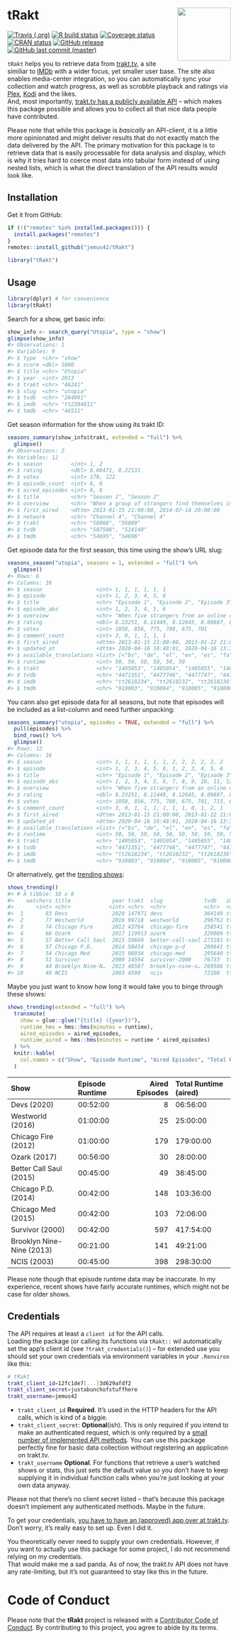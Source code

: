 
<!-- README.md is generated from README.Rmd. Please edit that file -->

# tRakt <img src="https://jemus42.github.io/tRakt/reference/figures/logo.png" align="right" height="120"/>

<!-- badges: start -->

[![Travis
(.org)](https://img.shields.io/travis/jemus42/tRakt.svg?logo=travis)](https://travis-ci.org/jemus42/tRakt)
[![R build
status](https://github.com/jemus42/tRakt/workflows/R-CMD-check/badge.svg)](https://github.com/jemus42/tRakt/actions)
[![Coverage
status](https://codecov.io/gh/jemus42/tRakt/branch/master/graph/badge.svg)](https://codecov.io/github/jemus42/tRakt?branch=master)
[![CRAN
status](https://www.r-pkg.org/badges/version/tRakt)](https://cran.r-project.org/package=tRakt)
[![GitHub
release](https://img.shields.io/github/release/jemus42/tRakt.svg?logo=GitHub)](https://github.com/jemus42/tRakt/releases)
[![GitHub last commit
(master)](https://img.shields.io/github/last-commit/jemus42/tRakt/master.svg?logo=GithUb)](https://github.com/jemus42/tRakt/commits/master)
<!-- badges: end -->

`tRakt` helps you to retrieve data from [trakt.tv](https://trakt.tv/), a
site similiar to [IMDb](https://imdb.com) with a wider focus, yet
smaller user base. The site also enables media-center integration, so
you can automatically sync your collection and watch progress, as well
as scrobble playback and ratings via [Plex](https://www.plex.tv/),
[Kodi](https://kodi.tv/) and the likes.  
And, most importantly, [trakt.tv has a publicly available
API](https://trakt.docs.apiary.io) – which makes this package possible
and allows you to collect all that nice data people have contributed.

Please note that while this package is *basically* an API-client, it is
a little more opinionated and might deliver results that do not exactly
match the data delivered by the API. The primary motivation for this
package is to retrieve data that is easily processable for data analysis
and display, which is why it tries hard to coerce most data into tabular
form instead of using nested lists, which is what the direct translation
of the API results would look like.

## Installation

Get it from GitHub:

``` r
if (!("remotes" %in% installed.packages())) {
  install.packages("remotes")
}
remotes::install_github("jemus42/tRakt")

library("tRakt")
```

## Usage

``` r
library(dplyr) # for convenience
library(tRakt)
```

Search for a show, get basic info:

``` r
show_info <- search_query("Utopia", type = "show")
glimpse(show_info)
#> Observations: 1
#> Variables: 9
#> $ type  <chr> "show"
#> $ score <dbl> 1000
#> $ title <chr> "Utopia"
#> $ year  <int> 2013
#> $ trakt <chr> "46241"
#> $ slug  <chr> "utopia"
#> $ tvdb  <chr> "264991"
#> $ imdb  <chr> "tt2384811"
#> $ tmdb  <chr> "46511"
```

Get season information for the show using its trakt ID:

``` r
seasons_summary(show_info$trakt, extended = "full") %>%
  glimpse()
#> Observations: 2
#> Variables: 12
#> $ season         <int> 1, 2
#> $ rating         <dbl> 8.66471, 8.22131
#> $ votes          <int> 170, 122
#> $ episode_count  <int> 6, 6
#> $ aired_episodes <int> 6, 6
#> $ title          <chr> "Season 1", "Season 2"
#> $ overview       <chr> "When a group of strangers find themselves in pos…
#> $ first_aired    <dttm> 2013-01-15 21:00:00, 2014-07-14 20:00:00
#> $ network        <chr> "Channel 4", "Channel 4"
#> $ trakt          <chr> "56008", "56009"
#> $ tvdb           <chr> "507598", "524149"
#> $ tmdb           <chr> "54695", "54696"
```

Get episode data for the first season, this time using the show’s URL
slug:

``` r
seasons_season("utopia", seasons = 1, extended = "full") %>%
  glimpse()
#> Rows: 6
#> Columns: 16
#> $ season                 <int> 1, 1, 1, 1, 1, 1
#> $ episode                <int> 1, 2, 3, 4, 5, 6
#> $ title                  <chr> "Episode 1", "Episode 2", "Episode 3", "Episod…
#> $ episode_abs            <int> 1, 2, 3, 4, 5, 6
#> $ overview               <chr> "When five strangers from an online comic book…
#> $ rating                 <dbl> 8.23251, 8.11449, 8.12645, 8.09887, 8.28444, 8…
#> $ votes                  <int> 1058, 856, 775, 708, 675, 701
#> $ comment_count          <int> 3, 0, 1, 1, 1, 1
#> $ first_aired            <dttm> 2013-01-15 21:00:00, 2013-01-22 21:00:00, 201…
#> $ updated_at             <dttm> 2020-04-16 16:48:01, 2020-04-16 13:35:07, 202…
#> $ available_translations <list> [<"bs", "de", "el", "en", "es", "fa", "fr", "…
#> $ runtime                <int> 50, 50, 50, 50, 50, 50
#> $ trakt                  <chr> "1405053", "1405054", "1405055", "1405056", "1…
#> $ tvdb                   <chr> "4471351", "4477746", "4477747", "4477748", "4…
#> $ imdb                   <chr> "tt2618234", "tt2618232", "tt2618236", "tt2618…
#> $ tmdb                   <chr> "910003", "910004", "910005", "910006", "91000…
```

You cann also get episode data for all seasons, but note that episodes
will be included as a list-column and need further unpacking:

``` r
seasons_summary("utopia", episodes = TRUE, extended = "full") %>%
  pull(episodes) %>%
  bind_rows() %>%
  glimpse()
#> Rows: 12
#> Columns: 16
#> $ season                 <int> 1, 1, 1, 1, 1, 1, 2, 2, 2, 2, 2, 2
#> $ episode                <int> 1, 2, 3, 4, 5, 6, 1, 2, 3, 4, 5, 6
#> $ title                  <chr> "Episode 1", "Episode 2", "Episode 3", "Episod…
#> $ episode_abs            <int> 1, 2, 3, 4, 5, 6, 7, 8, 9, 10, 11, 12
#> $ overview               <chr> "When five strangers from an online comic book…
#> $ rating                 <dbl> 8.23251, 8.11449, 8.12645, 8.09887, 8.28444, 8…
#> $ votes                  <int> 1058, 856, 775, 708, 675, 701, 715, 629, 597, …
#> $ comment_count          <int> 3, 0, 1, 1, 1, 1, 1, 1, 0, 1, 2, 1
#> $ first_aired            <dttm> 2013-01-15 21:00:00, 2013-01-22 21:00:00, 201…
#> $ updated_at             <dttm> 2020-04-16 16:48:01, 2020-04-16 13:35:07, 202…
#> $ available_translations <list> [<"bs", "de", "el", "en", "es", "fa", "fr", "…
#> $ runtime                <int> 50, 50, 50, 50, 50, 50, 50, 50, 50, 50, 50, 50
#> $ trakt                  <chr> "1405053", "1405054", "1405055", "1405056", "1…
#> $ tvdb                   <chr> "4471351", "4477746", "4477747", "4477748", "4…
#> $ imdb                   <chr> "tt2618234", "tt2618232", "tt2618236", "tt2618…
#> $ tmdb                   <chr> "910003", "910004", "910005", "910006", "91000…
```

Or alternatively, get the [trending
shows](https://trakt.tv/shows/trending):

``` r
shows_trending()
#> # A tibble: 10 x 8
#>    watchers title             year trakt  slug             tvdb   imdb     tmdb 
#>       <int> <chr>            <int> <chr>  <chr>            <chr>  <chr>    <chr>
#>  1       83 Devs              2020 147971 devs             364149 tt81341… 81349
#>  2       77 Westworld         2016 99718  westworld        296762 tt04757… 63247
#>  3       74 Chicago Fire      2012 43764  chicago-fire     258541 tt22613… 44006
#>  4       66 Ozark             2017 119913 ozark            329089 tt50714… 69740
#>  5       57 Better Call Saul  2015 59660  better-call-saul 273181 tt30324… 60059
#>  6       57 Chicago P.D.      2014 58454  chicago-p-d      269641 tt28050… 58841
#>  7       54 Chicago Med       2015 98934  chicago-med      295640 tt46554… 62650
#>  8       51 Survivor          2000 14594  survivor-2000    76733  tt02391… 14658
#>  9       44 Brooklyn Nine-N…  2013 48587  brooklyn-nine-n… 269586 tt24673… 48891
#> 10       40 NCIS              2003 4590   ncis             72108  tt03648… 4614
```

Maybe you just want to know how long it would take you to binge through
these shows:

``` r
shows_trending(extended = "full") %>%
  transmute(
    show = glue::glue("{title} ({year})"),
    runtime_hms = hms::hms(minutes = runtime),
    aired_episodes = aired_episodes,
    runtime_aired = hms::hms(minutes = runtime * aired_episodes)
  ) %>%
  knitr::kable(
    col.names = c("Show", "Episode Runtime", "Aired Episodes", "Total Runtime (aired)")
  )
```

| Show                      | Episode Runtime | Aired Episodes | Total Runtime (aired) |
| :------------------------ | :-------------- | -------------: | :-------------------- |
| Devs (2020)               | 00:52:00        |              8 | 06:56:00              |
| Westworld (2016)          | 01:00:00        |             25 | 25:00:00              |
| Chicago Fire (2012)       | 01:00:00        |            179 | 179:00:00             |
| Ozark (2017)              | 00:56:00        |             30 | 28:00:00              |
| Better Call Saul (2015)   | 00:45:00        |             49 | 36:45:00              |
| Chicago P.D. (2014)       | 00:42:00        |            148 | 103:36:00             |
| Chicago Med (2015)        | 00:42:00        |            103 | 72:06:00              |
| Survivor (2000)           | 00:42:00        |            597 | 417:54:00             |
| Brooklyn Nine-Nine (2013) | 00:21:00        |            141 | 49:21:00              |
| NCIS (2003)               | 00:45:00        |            398 | 298:30:00             |

Please note though that episode runtime data may be inaccurate. In my
experience, recent shows have fairly accurate runtimes, which might not
be case for older shows.

## Credentials

The API requires at least a `client id` for the API calls.  
Loading the package (or calling its functions via `tRakt::` wil
automatically set the app’s client id (see `?trakt_credentials()`) – for
extended use you should set your own credentials via environment
variables in your `.Renviron` like this:

``` sh
# tRakt
trakt_client_id=12fc1de7[...]3d629afdf2
trakt_client_secret=justabunchofstuffhere
trakt_username=jemus42
```

  - `trakt_client_id` **Required**. It’s used in the HTTP headers for
    the API calls, which is kind of a biggie.
  - `trakt_client_secret`: **Optional**(ish). This is only required if
    you intend to make an authenticated request, which is only required
    by a [small number of implemented API
    methods](http://jemus42.github.io/tRakt/articles/Implemented-API-methods.html).
    You can use this package perfectly fine for basic data collection
    without registering an application on trakt.tv.
  - `trakt_username` **Optional**. For functions that retrieve a user’s
    watched shows or stats, this just sets the default value so you
    don’t have to keep supplying it in individual function calls when
    you’re just looking at your own data anyway.

Please not that there’s no client secret listed – that’s because this
package doesn’t implement any authenticated methods. Maybe in the
future.

To get your credentials, [you have to have an (approved) app over at
trakt.tv](http://trakt.tv/oauth/applications).  
Don’t worry, it’s really easy to set up. Even I did it.

You theoretically never need to supply your own credentials. However, if
you want to actually use this package for some project, I do not
recommend relying on my credentials.  
That would make me a sad panda. As of now, the trakt.tv API does not
have any rate-limiting, but it’s not guaranteed to stay like this in the
future.

# Code of Conduct

Please note that the **tRakt** project is released with a [Contributor
Code of Conduct](.github/CODE_OF_CONDUCT.md). By contributing to this
project, you agree to abide by its terms.
